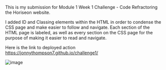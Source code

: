 This is my submission for Module 1 Week 1 Challenge - Code Refractoring the Horiseon website.

I added ID and Classing elements within the HTML in order to condense the CSS page and make easier to follow and navigate. Each section of the HTML page is labeled, as well as every section on the CSS page for the purpose of making it easier to read and navigate.

Here is the link to deployed action
https://jonnythompson7.github.io/challenge1/

![image](https://user-images.githubusercontent.com/104740057/171544886-d66a82ce-7608-4aa9-b681-c9cfc65c5639.png)
